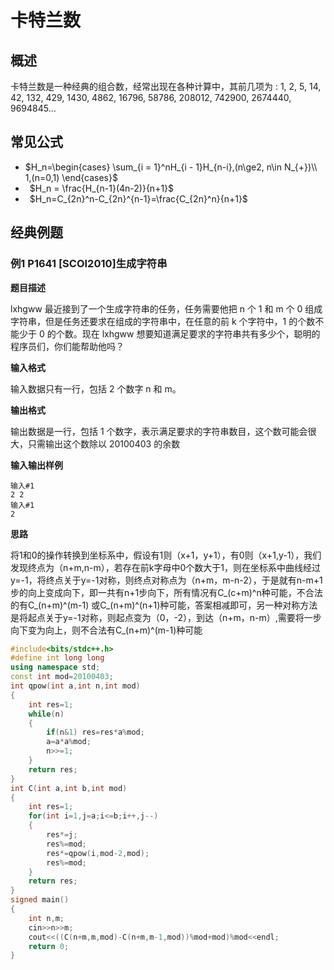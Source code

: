 # 卡特兰数
## 概述
卡特兰数是一种经典的组合数，经常出现在各种计算中，其前几项为 :
1, 2, 5, 14, 42, 132, 429, 1430, 4862, 16796, 58786, 208012, 742900, 2674440, 9694845…

## 常见公式
+   $H_n=\begin{cases}
        \sum_{i = 1}^nH_{i - 1}H_{n-i},(n\ge2, n\in N_{+})\\
        1,(n=0,1)
    \end{cases}$
+   &ensp;$H_n = \frac{H_{n-1}(4n-2)}{n+1}$
+   &ensp;$H_n=C_{2n}^n-C_{2n}^{n-1}=\frac{C_{2n}^n}{n+1}$

## 经典例题
### 例1 P1641 [SCOI2010]生成字符串
**题目描述**

lxhgww 最近接到了一个生成字符串的任务，任务需要他把 n 个 1 和 m 个 0 组成字符串，但是任务还要求在组成的字符串中，在任意的前 k 个字符中，1 的个数不能少于 0 的个数。现在 lxhgww 想要知道满足要求的字符串共有多少个，聪明的程序员们，你们能帮助他吗？

**输入格式**

输入数据只有一行，包括 2 个数字 n 和 m。

**输出格式**

输出数据是一行，包括 1 个数字，表示满足要求的字符串数目，这个数可能会很大，只需输出这个数除以 20100403 的余数

**输入输出样例**

```
输入#1
2 2
输入#1
2
```
**思路**

将1和0的操作转换到坐标系中，假设有1则（x+1，y+1），有0则（x+1,y-1），我们发现终点为（n+m,n-m），若存在前k字母中0个数大于1，则在坐标系中曲线经过y=-1，将终点关于y=-1对称，则终点对称点为（n+m，m-n-2），于是就有n-m+1步的向上变成向下，即一共有n+1步向下，所有情况有C_(c+m)^n种可能，不合法的有C_(n+m)^(m-1) 或C_(n+m)^(n+1)种可能，答案相减即可，另一种对称方法是将起点关于y=-1对称，则起点变为（0，-2），到达（n+m，n-m）,需要将一步向下变为向上，则不合法有C_(n+m)^(m-1)种可能

```cpp
#include<bits/stdc++.h>  
#define int long long  
using namespace std;  
const int mod=20100403;  
int qpow(int a,int n,int mod)  
{  
    int res=1;  
    while(n)  
    {  
        if(n&1) res=res*a%mod;  
        a=a*a%mod;  
        n>>=1;  
    }  
    return res;  
}  
int C(int a,int b,int mod)  
{  
    int res=1;  
    for(int i=1,j=a;i<=b;i++,j--)  
    {  
        res*=j;  
        res%=mod;  
        res*=qpow(i,mod-2,mod);  
        res%=mod;  
    }  
    return res;  
}  
signed main()  
{  
    int n,m;  
    cin>>n>>m;  
    cout<<((C(n+m,m,mod)-C(n+m,m-1,mod))%mod+mod)%mod<<endl;  
    return 0;  
}  
```


    